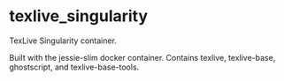 # texlive_singularity
TexLive Singularity container.

Built with the jessie-slim docker container. 
Contains texlive, texlive-base, ghostscript, and texlive-base-tools.

